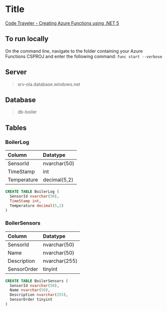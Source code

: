 # Title

[Code Traveler - Creating Azure Functions using .NET 5](https://codetraveler.io/2021/05/28/creating-azure-functions-using-net-5/)

## To run locally

On the command line, navigate to the folder containing your Azure Functions CSPROJ and enter the following command: `func start --verbose`

## Server

> srv-ola.database.windows.net

## Database

> db-boiler

## Tables

### BoilerLog

| Column | Datatype |
|:-------|:---------|
|SensorId|nvarchar(50)|
|TimeStamp|int|
|Temperature|decimal(5,2)|

``` sql
CREATE TABLE BoilerLog (
  SensorId nvarchar(50),
  TimeStamp int,
  Temperature decimal(5,2)
)
```

### BoilerSensors

| Column | Datatype |
|:-------|:---------|
|SensorId|nvarchar(50)|
|Name|nvarchar(50)|
|Description|nvarchar(255)|
|SensorOrder|tinyint|

``` sql
CREATE TABLE BoilerSensors (
  SensorId nvarchar(50),
  Name nvarchar(50),
  Description nvarchar(255),
  SensorOrder tinyint
)
```

